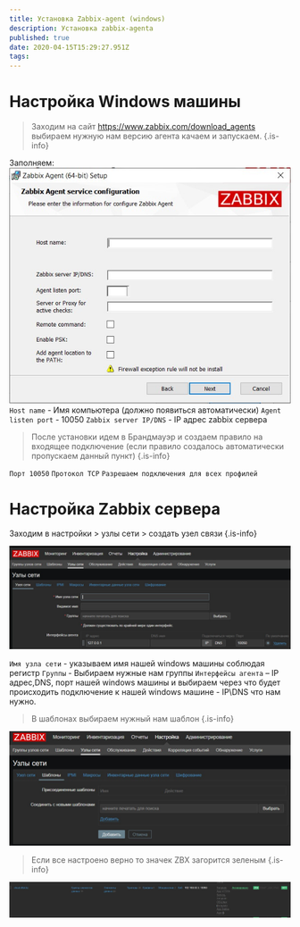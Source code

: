 ```yaml
---
title: Установка Zabbix-agent (windows)
description: Установка zabbix-agenta
published: true
date: 2020-04-15T15:29:27.951Z
tags: 
---
```


# Настройка Windows машины


> Заходим на сайт https://www.zabbix.com/download_agents выбираем нужную нам версию агента качаем и запускаем.
{.is-info}



Заполняем:
![1.jpg](/zabbix/1.jpg)
`Host name` - Имя компьютера (должно появиться автоматически)
`Agent listen port` - 10050
`Zabbix server IP/DNS` - IP адрес zabbix сервера

> После установки идем в Брандмауэр и создаем правило на входящее подключение
> (если правило создалось автоматически пропускаем данный пункт)
{.is-info}

`Порт 10050`
`Протокол TCP`
`Разрешаем подключения для всех профилей`

# Настройка Zabbix сервера 

Заходим в настройки > узлы сети > создать узел связи
{.is-info}

![2.jpg](/zabbix/2.jpg)

`Имя узла сети` - указываем имя нашей windows машины соблюдая регистр
`Группы` - Выбираем нужные нам группы
`Интерфейсы агента` – IP адрес,DNS, порт нашей windows машины и выбираем через что будет происходить подключение к нашей windows машине - IP\DNS что нам нужно.

> В шаблонах выбираем нужный нам шаблон
{.is-info}

![3.jpg](/zabbix/3.jpg)

> Если все настроено верно то значек ZBX загорится зеленым
{.is-info}

![4.jpg](/zabbix/4.jpg)
